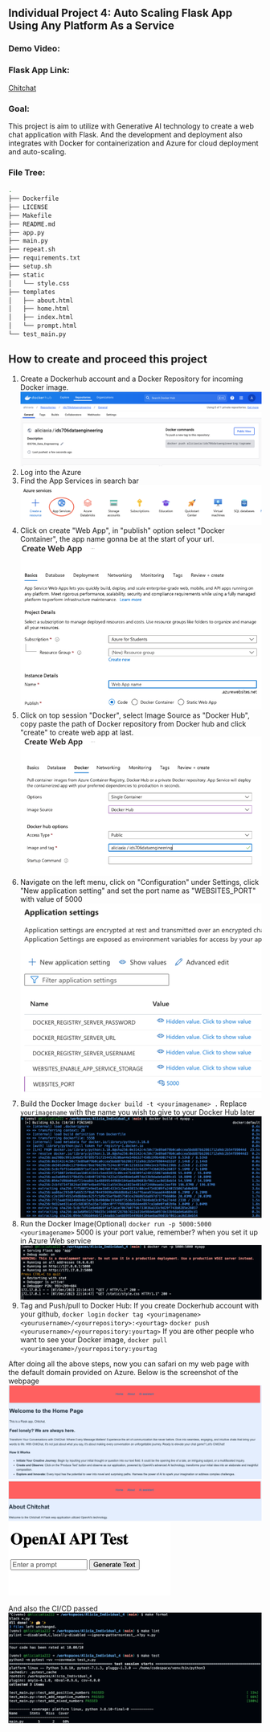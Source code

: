 
## Individual Project 4: Auto Scaling Flask App Using Any Platform As a Service
### Demo Video:

### Flask App Link:

[Chitchat](http://chitchat123.azurewebsites.net)

### Goal:

This project is aim to utilize with Generative AI technology to create a web chat application with Flask. And the development and deployment also integrates with Docker for containerization and Azure for cloud deployment and auto-scaling.

### File Tree:

```bash
.
├── Dockerfile
├── LICENSE
├── Makefile
├── README.md
├── app.py
├── main.py
├── repeat.sh
├── requirements.txt
├── setup.sh
├── static
│   └── style.css
├── templates
│   ├── about.html
│   ├── home.html
│   ├── index.html
│   └── prompt.html
└── test_main.py
```

## How to create and proceed this project

1. Create a Dockerhub account and a Docker Repository for incoming Docker image.
![Alt text](Create_Dockerrepo.png)
2. Log into the Azure
3. Find the App Services in search bar
![Alt text](<App Services.png>)
4. Click on create "Web App", in "publish" option select "Docker Container", the app name gonna be at the start of your url.
![Alt text](Create_Webapp.png)
5. Click on top session "Docker", select Image Source as "Docker Hub", copy paste the path of Docker repository from Docker hub and click "create" to create web app at last.
![Alt text](Webservice_Dockerset.png)
6. Navigate on the left menu, click on "Configuration" under Settings, click "New application setting" and set the port name as "WEBSITES_PORT" with value of 5000
![Alt text](PORT_set.png)
7. Build the Docker Image
`docker build -t <yourimagename> .` Replace `yourimagename` with the name you wish to give to your 
Docker Hub later
![Alt text](Dockerbuild.png)
8. Run the Docker Image(Optional)
`docker run -p 5000:5000 <yourimagename>`
5000 is your port value, remember? when you set it up in Azure Web service
![Alt text](runimage.png)
9. Tag and Push/pull to Docker Hub:
If you create Dockerhub account with your github, 
`docker login`
`docker tag <yourimagename> <yourusername>/<yourrepository>:<yourtag>`
`docker push <yourusername>/<yourrepository:yourtag>`
If you are other people who want to see your Docker image,
`docker pull <yourimagename>/yourrepository:yourtag`

After doing all the above steps, now you can safari on my web page with the default domain provided on Azure.
Below is the screenshot of the webpage
![Alt text](homepage.png)
![Alt text](introduction.png)
![Alt text](Chatpage.png)

And also the CI/CD passed
![Alt text](CI_CD.png)
